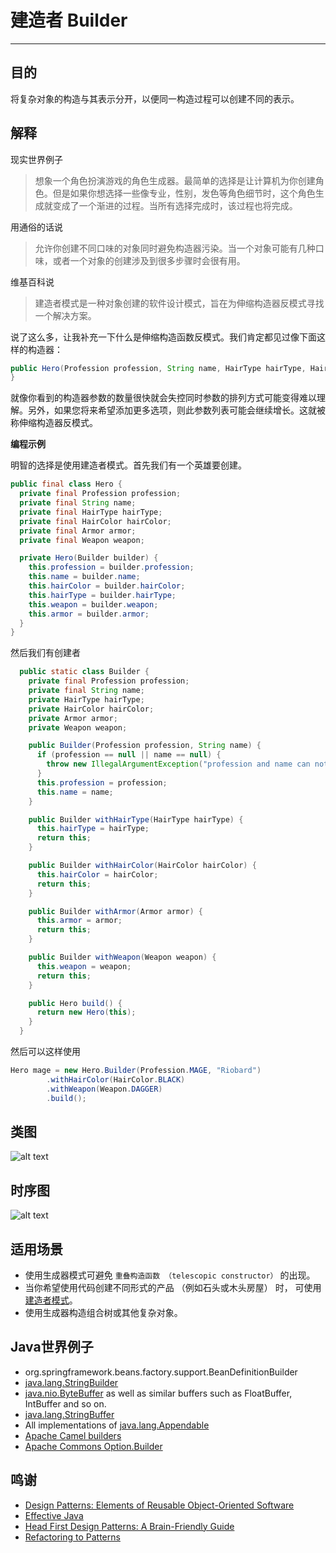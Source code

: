 # 建造者 Builder

---

## 目的

将复杂对象的构造与其表示分开，以便同一构造过程可以创建不同的表示。

## 解释

现实世界例子

> 想象一个角色扮演游戏的角色生成器。最简单的选择是让计算机为你创建角色。但是如果你想选择一些像专业，性别，发色等角色细节时，这个角色生成就变成了一个渐进的过程。当所有选择完成时，该过程也将完成。

用通俗的话说

> 允许你创建不同口味的对象同时避免构造器污染。当一个对象可能有几种口味，或者一个对象的创建涉及到很多步骤时会很有用。

维基百科说

> 建造者模式是一种对象创建的软件设计模式，旨在为伸缩构造器反模式寻找一个解决方案。

说了这么多，让我补充一下什么是伸缩构造函数反模式。我们肯定都见过像下面这样的构造器：

```java
public Hero(Profession profession, String name, HairType hairType, HairColor hairColor, Armor armor, Weapon weapon) {
}
```

就像你看到的构造器参数的数量很快就会失控同时参数的排列方式可能变得难以理解。另外，如果您将来希望添加更多选项，则此参数列表可能会继续增长。这就被称伸缩构造器反模式。

**编程示例**

明智的选择是使用建造者模式。首先我们有一个英雄要创建。

```java
public final class Hero {
  private final Profession profession;
  private final String name;
  private final HairType hairType;
  private final HairColor hairColor;
  private final Armor armor;
  private final Weapon weapon;

  private Hero(Builder builder) {
    this.profession = builder.profession;
    this.name = builder.name;
    this.hairColor = builder.hairColor;
    this.hairType = builder.hairType;
    this.weapon = builder.weapon;
    this.armor = builder.armor;
  }
}
```

然后我们有创建者

```java
  public static class Builder {
    private final Profession profession;
    private final String name;
    private HairType hairType;
    private HairColor hairColor;
    private Armor armor;
    private Weapon weapon;

    public Builder(Profession profession, String name) {
      if (profession == null || name == null) {
        throw new IllegalArgumentException("profession and name can not be null");
      }
      this.profession = profession;
      this.name = name;
    }

    public Builder withHairType(HairType hairType) {
      this.hairType = hairType;
      return this;
    }

    public Builder withHairColor(HairColor hairColor) {
      this.hairColor = hairColor;
      return this;
    }

    public Builder withArmor(Armor armor) {
      this.armor = armor;
      return this;
    }

    public Builder withWeapon(Weapon weapon) {
      this.weapon = weapon;
      return this;
    }

    public Hero build() {
      return new Hero(this);
    }
  }
```

然后可以这样使用

```java
Hero mage = new Hero.Builder(Profession.MAGE, "Riobard")
        .withHairColor(HairColor.BLACK)
        .withWeapon(Weapon.DAGGER)
        .build();
```

## 类图

![alt text](../../resources/puml/uml/builder.urm.png "Builder class diagram")

## 时序图

![alt text](../../resources/puml/puml/Builder.png)

## 适用场景

* 使用生成器模式可避免 `重叠构造函数 （telescopic constructor）` 的出现。
* 当你希望使用代码创建不同形式的产品 （例如石头或木头房屋） 时， 可使用[建造者模式](Builder)。
* 使用生成器构造组合树或其他复杂对象。

## Java世界例子

* org.springframework.beans.factory.support.BeanDefinitionBuilder
* [java.lang.StringBuilder](http://docs.oracle.com/javase/8/docs/api/java/lang/StringBuilder.html)
* [java.nio.ByteBuffer](http://docs.oracle.com/javase/8/docs/api/java/nio/ByteBuffer.html#put-byte-) as well as similar buffers such as FloatBuffer, IntBuffer and so on.
* [java.lang.StringBuffer](http://docs.oracle.com/javase/8/docs/api/java/lang/StringBuffer.html#append-boolean-)
* All implementations of [java.lang.Appendable](http://docs.oracle.com/javase/8/docs/api/java/lang/Appendable.html)
* [Apache Camel builders](https://github.com/apache/camel/tree/0e195428ee04531be27a0b659005e3aa8d159d23/camel-core/src/main/java/org/apache/camel/builder)
* [Apache Commons Option.Builder](https://commons.apache.org/proper/commons-cli/apidocs/org/apache/commons/cli/Option.Builder.html)

## 鸣谢

* [Design Patterns: Elements of Reusable Object-Oriented Software](https://www.amazon.com/gp/product/0201633612/ref=as_li_tl?ie=UTF8&camp=1789&creative=9325&creativeASIN=0201633612&linkCode=as2&tag=javadesignpat-20&linkId=675d49790ce11db99d90bde47f1aeb59)
* [Effective Java](https://www.amazon.com/gp/product/0134685997/ref=as_li_tl?ie=UTF8&camp=1789&creative=9325&creativeASIN=0134685997&linkCode=as2&tag=javadesignpat-20&linkId=4e349f4b3ff8c50123f8147c828e53eb)
* [Head First Design Patterns: A Brain-Friendly Guide](https://www.amazon.com/gp/product/0596007124/ref=as_li_tl?ie=UTF8&camp=1789&creative=9325&creativeASIN=0596007124&linkCode=as2&tag=javadesignpat-20&linkId=6b8b6eea86021af6c8e3cd3fc382cb5b)
* [Refactoring to Patterns](https://www.amazon.com/gp/product/0321213351/ref=as_li_tl?ie=UTF8&camp=1789&creative=9325&creativeASIN=0321213351&linkCode=as2&tag=javadesignpat-20&linkId=2a76fcb387234bc71b1c61150b3cc3a7)
